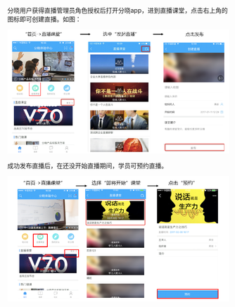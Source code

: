 分晓用户获得直播管理员角色授权后打开分晓app，进到直播课堂，点击右上角的图标即可创建直播。如图：

![](/assets/3.png)

成功发布直播后，在还没开始直播期间，学员可预约直播。

![](/assets/4.png)